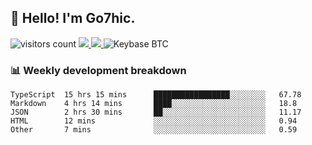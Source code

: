## 👋 Hello! I'm Go7hic.

 ![visitors count](https://visitors-by-url-pls-dont-use-this-in-your-repo.vercel.app/Go7hic-github-readme)
 <a href="https://twitter.com/Go7hic">
    <img src="https://img.shields.io/badge/-@Go7hic-1ca0f1?style=flat-square&labelColor=1ca0f1&logo=twitter&logoColor=white&link=https://twitter.com/Go7hic">
   <a/>
   <a href="mailto:gtfx0209@gmail.com">
    <img src="https://img.shields.io/badge/-gtfx0209@gmail.com-c14438?style=flat-square&logo=Gmail&logoColor=white&link=mailto:gtfx0209@gmail.com">
   <a/>
    ![Keybase BTC](https://img.shields.io/keybase/btc/Go7hic)
 <!--
🔭 I’m currently working
🌱 I’m currently learning
💬 Ask me about 
📫 How to reach me: 
⚡ Fun fact: 
-->
 <!--
![My Github Stats](https://github-readme-stats.vercel.app/api?username=Go7hic&show_icons=true&count_private=true)

-->

### 📊 Weekly development breakdown
<!--START_SECTION:waka-->
```text
TypeScript  15 hrs 15 mins      █████████████████░░░░░░░░   67.78 
Markdown    4 hrs 14 mins       ████░░░░░░░░░░░░░░░░░░░░░   18.8 
JSON        2 hrs 30 mins       ██░░░░░░░░░░░░░░░░░░░░░░░   11.17 
HTML        12 mins             ░░░░░░░░░░░░░░░░░░░░░░░░░   0.94 
Other       7 mins              ░░░░░░░░░░░░░░░░░░░░░░░░░   0.59
```
<!--END_SECTION:waka-->

